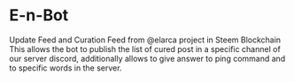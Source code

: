 # E-n-Bot
Update Feed and Curation Feed from @elarca project in Steem Blockchain
This allows the bot to publish the list of cured post in a specific channel of our server discord, additionally allows to give answer to ping command and to specific words in the server.
